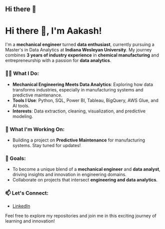 ## Hi there 👋

<!--
**makaakash2108/makaakash2108** is a ✨ _special_ ✨ repository because its `README.md` (this file) appears on your GitHub profile.

Here are some ideas to get you started:

- 🔭 I’m currently working on ...
- 🌱 I’m currently learning ...
- 👯 I’m looking to collaborate on ...
- 🤔 I’m looking for help with ...
- 💬 Ask me about ...
- 📫 How to reach me: ...
- 😄 Pronouns: ...
- ⚡ Fun fact: ...
-->
# Hi there 👋, I'm Aakash!

I'm a **mechanical engineer** turned **data enthusiast**, currently pursuing a Master's in Data Analytics at **Indiana Wesleyan University**. My journey combines **3 years of industry experience** in **chemical manufacturing** and entrepreneurship with a passion for **data analytics**.

### 👨‍💻 What I Do:
- **Mechanical Engineering Meets Data Analytics**: Exploring how data transforms industries, especially in manufacturing systems and predictive maintenance.
- **Tools I Use**: Python, SQL, Power BI, Tableau, BigQuery, AWS Glue, and AI tools.
- **Interests**: Data extraction, cleaning, visualization, and predictive modeling.

### 🌱 What I'm Working On:
- Building a project on **Predictive Maintenance** for manufacturing systems. Stay tuned for updates!

### 🎯 Goals:
- To become a unique blend of a **mechanical engineer** and **data analyst**, driving insights and innovation in engineering domains.
- Collaborate on projects that intersect **engineering and data analytics**.

### 📫 Let's Connect:
- [LinkedIn](www.linkedin.com/in/)

Feel free to explore my repositories and join me in this exciting journey of learning and innovation!
